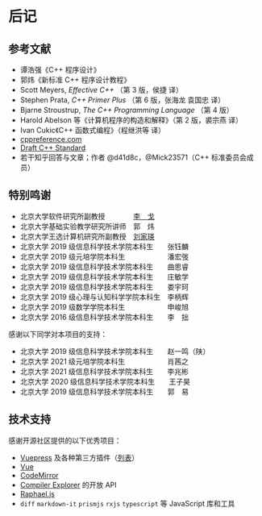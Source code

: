 # 后记

## 参考文献

- 谭浩强《C++ 程序设计》
- 郭炜《新标准 C++ 程序设计教程》
- Scott Meyers, *Effective C++* （第 3 版，侯捷 译）
- Stephen Prata, *C++ Primer Plus* （第 6 版，张海龙 袁国忠 译）
- Bjarne Stroustrup, *The C++ Programming Language* （第 4 版）
- Harold Abelson 等《计算机程序的构造和解释》（第 2 版，裘宗燕 译）
- Ivan Cukic《C++ 函数式编程》（程继洪等 译）
- [cppreference.com](https://zh.cppreference.com)
- [Draft C++ Standard](http://eel.is/c++draft/)
- 若干知乎回答与文章；作者 @d41d8c，@Mick23571（C++ 标准委员会成员）

## 特别鸣谢

- 北京大学软件研究所副教授　　　　[李　戈](http://sei.pku.edu.cn/~lige/index_zh.html)
- 北京大学基础实验教学研究所讲师　郭　炜
- 北京大学王选计算机研究所副教授　[刘家瑛](http://39.96.165.147/people/liujiaying.html)
- 北京大学 2019 级信息科学技术学院本科生　　张钰麟
- 北京大学 2019 级元培学院本科生　　　　　　潘宏弢
- 北京大学 2019 级信息科学技术学院本科生　　曲思睿
- 北京大学 2019 级信息科学技术学院本科生　　庄敏学
- 北京大学 2019 级信息科学技术学院本科生　　娄宇珂
- 北京大学 2019 级心理与认知科学学院本科生　李柄辉
- 北京大学 2019 级数学学院本科生　　　　　　申峻旭
- 北京大学 2016 级信息科学技术学院本科生　　李　拙

感谢以下同学对本项目的支持：
- 北京大学 2019 级信息科学技术学院本科生　　赵一鸣（陕）
- 北京大学 2021 级元培学院本科生　　　　　　肖茜之
- 北京大学 2021 级信息科学技术学院本科生　　李兆彬
- 北京大学 2020 级信息科学技术学院本科生　　王子昊
- 北京大学 2019 级信息科学技术学院本科生　　郭　易

## 技术支持

感谢开源社区提供的以下优秀项目：
- [Vuepress](https://v2.vuepress.vuejs.org) 及各种第三方插件（[列表](/contribution.md#插件)）
- [Vue](https://vuejs.org)
- [CodeMirror](https://codemirror.net/)
- [Compiler Explorer](https://godbolt.org) 的开放 API
- [Raphael.js](http://raphaeljs.com/)
- `diff` `markdown-it` `prismjs` `rxjs` `typescript` 等 JavaScript 库和工具

